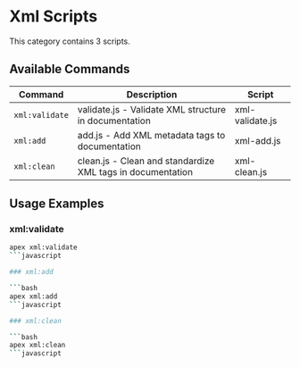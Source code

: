 # Xml Scripts

This category contains 3 scripts.

## Available Commands

| Command | Description | Script |
|---------|-------------|--------|
| `xml:validate` | validate.js - Validate XML structure in documentation | xml-validate.js |
| `xml:add` | add.js - Add XML metadata tags to documentation | xml-add.js |
| `xml:clean` | clean.js - Clean and standardize XML tags in documentation | xml-clean.js |

## Usage Examples

### xml:validate

```bash
apex xml:validate
```javascript

### xml:add

```bash
apex xml:add
```javascript

### xml:clean

```bash
apex xml:clean
```javascript

